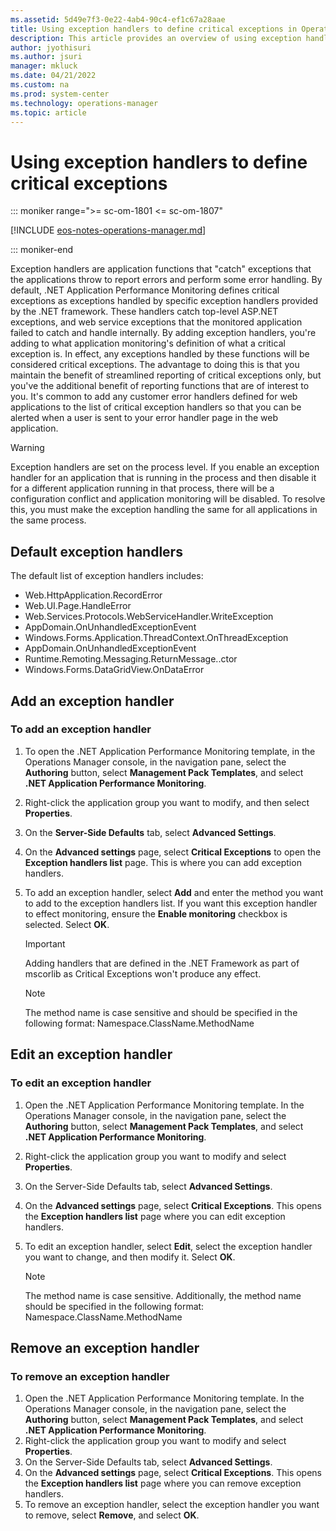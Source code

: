 ```yaml
---
ms.assetid: 5d49e7f3-0e22-4ab4-90c4-ef1c67a28aae
title: Using exception handlers to define critical exceptions in Operations Manager management pack
description: This article provides an overview of using exception handlers to define critical exceptions
author: jyothisuri
ms.author: jsuri
manager: mkluck
ms.date: 04/21/2022
ms.custom: na
ms.prod: system-center
ms.technology: operations-manager
ms.topic: article
---
```


# Using exception handlers to define critical exceptions

::: moniker range=">= sc-om-1801 <= sc-om-1807"

[!INCLUDE [eos-notes-operations-manager.md](../includes/eos-notes-operations-manager.md)]

::: moniker-end

Exception handlers are application functions that "catch" exceptions that the applications throw to report errors and perform some error handling. By default, .NET Application Performance Monitoring defines critical exceptions as exceptions handled by specific exception handlers provided by the .NET framework. These handlers catch top-level ASP.NET exceptions, and web service exceptions that the monitored application failed to catch and handle internally. By adding exception handlers, you're adding to what application monitoring's definition of what a critical exception is. In effect, any exceptions handled by these functions will be considered critical exceptions. The advantage to doing this is that you maintain the benefit of streamlined reporting of critical exceptions only, but you've the additional benefit of reporting functions that are of interest to you. It's common to add any customer error handlers defined for web applications to the list of critical exception handlers so that you can be alerted when a user is sent to your error handler page in the web application.

> [!Warning]
> Exception handlers are set on the process level. If you enable an exception handler for an application that is running in the process and then disable it for a different application running in that process, there will be a configuration conflict and application monitoring will be disabled. To resolve this, you must make the exception handling the same for all applications in the same process.

## Default exception handlers

The default list of exception handlers includes:

- Web.HttpApplication.RecordError
- Web.UI.Page.HandleError
- Web.Services.Protocols.WebServiceHandler.WriteException
- AppDomain.OnUnhandledExceptionEvent
- Windows.Forms.Application.ThreadContext.OnThreadException
- AppDomain.OnUnhandledExceptionEvent
- Runtime.Remoting.Messaging.ReturnMessage..ctor
- Windows.Forms.DataGridView.OnDataError

## Add an exception handler

### To add an exception handler

1. To open the .NET Application Performance Monitoring template, in the Operations Manager console, in the navigation pane, select the  **Authoring**  button, select  **Management Pack Templates**, and select  **.NET Application Performance Monitoring**.
2. Right-click the application group you want to modify, and then select  **Properties**.
3. On the  **Server-Side Defaults**  tab, select  **Advanced Settings**.
4. On the  **Advanced settings**  page, select  **Critical Exceptions**  to open the  **Exception handlers list**  page. This is where you can add exception handlers.
5. To add an exception handler, select  **Add**  and enter the method you want to add to the exception handlers list. If you want this exception handler to effect monitoring, ensure the  **Enable monitoring**  checkbox is selected. Select  **OK**.

    > [!Important]
    > Adding handlers that are defined in the .NET Framework as part of mscorlib as Critical Exceptions won't produce any effect.

    > [!NOTE]
    > The method name is case sensitive and should be specified in the following format: Namespace.ClassName.MethodName

## Edit an exception handler

### To edit an exception handler

1. Open the .NET Application Performance Monitoring template. In the Operations Manager console, in the navigation pane, select the  **Authoring**  button, select  **Management Pack Templates**, and select  **.NET Application Performance Monitoring**.
2. Right-click the application group you want to modify and select  **Properties**.
3. On the Server-Side Defaults tab, select  **Advanced Settings**.
4. On the  **Advanced settings**  page, select  **Critical Exceptions**. This opens the  **Exception handlers list**  page where you can edit exception handlers.
5. To edit an exception handler, select  **Edit**, select the exception handler you want to change, and then modify it. Select **OK**.

   > [!NOTE]
   > The method name is case sensitive. Additionally, the method name should be specified in the following format: Namespace.ClassName.MethodName

## Remove an exception handler

### To remove an exception handler

1. Open the .NET Application Performance Monitoring template. In the Operations Manager console, in the navigation pane, select the  **Authoring**  button, select  **Management Pack Templates**, and select  **.NET Application Performance Monitoring**.
2. Right-click the application group you want to modify and select  **Properties**.
3. On the Server-Side Defaults tab, select  **Advanced Settings**.
4. On the  **Advanced settings**  page, select  **Critical Exceptions**. This opens the  **Exception handlers list**  page where you can remove exception handlers.
5. To remove an exception handler, select the exception handler you want to remove, select  **Remove**, and select  **OK**.
